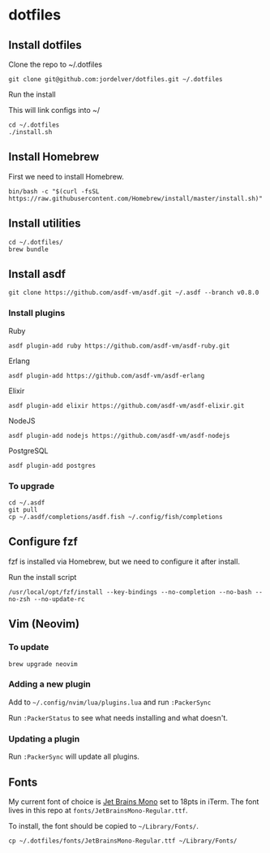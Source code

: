 # dotfiles

## Install dotfiles

Clone the repo to ~/.dotfiles

    git clone git@github.com:jordelver/dotfiles.git ~/.dotfiles

Run the install

This will link configs into ~/

    cd ~/.dotfiles
    ./install.sh

## Install Homebrew

First we need to install Homebrew.

    bin/bash -c "$(curl -fsSL https://raw.githubusercontent.com/Homebrew/install/master/install.sh)"

## Install utilities

    cd ~/.dotfiles/
    brew bundle

## Install asdf

    git clone https://github.com/asdf-vm/asdf.git ~/.asdf --branch v0.8.0

### Install plugins

Ruby

    asdf plugin-add ruby https://github.com/asdf-vm/asdf-ruby.git

Erlang

    asdf plugin-add https://github.com/asdf-vm/asdf-erlang

Elixir

    asdf plugin-add elixir https://github.com/asdf-vm/asdf-elixir.git

NodeJS

    asdf plugin-add nodejs https://github.com/asdf-vm/asdf-nodejs

PostgreSQL

    asdf plugin-add postgres

### To upgrade

    cd ~/.asdf
    git pull
    cp ~/.asdf/completions/asdf.fish ~/.config/fish/completions

## Configure fzf

fzf is installed via Homebrew, but we need to configure it after install.

Run the install script

    /usr/local/opt/fzf/install --key-bindings --no-completion --no-bash --no-zsh --no-update-rc

## Vim (Neovim)

### To update

`brew upgrade neovim`

### Adding a new plugin

Add to `~/.config/nvim/lua/plugins.lua` and run `:PackerSync`

Run `:PackerStatus` to see what needs installing and what doesn't.

### Updating a plugin

Run `:PackerSync` will update all plugins.

## Fonts

My current font of choice is [Jet Brains Mono](https://www.jetbrains.com/lp/mono/)
set to 18pts in iTerm. The font lives in this repo at `fonts/JetBrainsMono-Regular.ttf`.

To install, the font should be copied to `~/Library/Fonts/`.

    cp ~/.dotfiles/fonts/JetBrainsMono-Regular.ttf ~/Library/Fonts/

